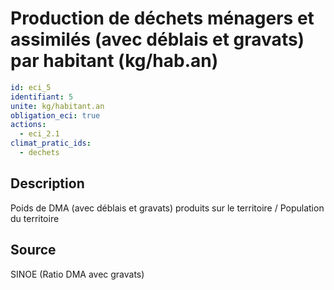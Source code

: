 # Production de déchets ménagers et assimilés (avec déblais et gravats) par habitant (kg/hab.an)
```yaml
id: eci_5
identifiant: 5
unite: kg/habitant.an
obligation_eci: true
actions:
  - eci_2.1
climat_pratic_ids:
  - dechets
```
## Description
Poids de DMA  (avec déblais et gravats) produits sur le territoire / Population du territoire

## Source
SINOE (Ratio DMA avec gravats)

